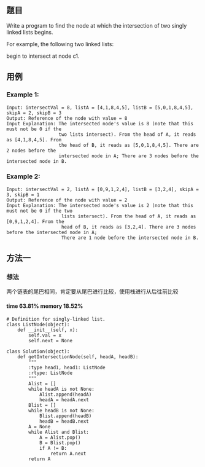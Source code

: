 ## 题目

Write a program to find the node at which the intersection of two singly linked lists begins.

For example, the following two linked lists:


begin to intersect at node c1.

 
## 用例
### Example 1:

```
Input: intersectVal = 8, listA = [4,1,8,4,5], listB = [5,0,1,8,4,5], skipA = 2, skipB = 3
Output: Reference of the node with value = 8
Input Explanation: The intersected node's value is 8 (note that this must not be 0 if the
                   two lists intersect). From the head of A, it reads as [4,1,8,4,5]. From 
                   the head of B, it reads as [5,0,1,8,4,5]. There are 2 nodes before the 
                   intersected node in A; There are 3 nodes before the intersected node in B.
```

### Example 2:
```
Input: intersectVal = 2, listA = [0,9,1,2,4], listB = [3,2,4], skipA = 3, skipB = 1
Output: Reference of the node with value = 2
Input Explanation: The intersected node's value is 2 (note that this must not be 0 if the two 
                    lists intersect). From the head of A, it reads as [0,9,1,2,4]. From the 
                    head of B, it reads as [3,2,4]. There are 3 nodes before the intersected node in A;
                    There are 1 node before the intersected node in B.
```

## 方法一
### 想法
两个链表的尾巴相同，肯定要从尾巴进行比较，使用栈进行从后往前比较
#### time 63.81% memory 18.52%
```
# Definition for singly-linked list.
class ListNode(object):
    def __init__(self, x):
        self.val = x
        self.next = None

class Solution(object):
    def getIntersectionNode(self, headA, headB):
        """
        :type head1, head1: ListNode
        :rtype: ListNode
        """
        Alist = []
        while headA is not None:
            Alist.append(headA)
            headA = headA.next
        Blist = []
        while headB is not None:
            Blist.append(headB)
            headB = headB.next
        A = None
        while Alist and Blist:
            A = Alist.pop()
            B = Blist.pop()
            if A != B:
                return A.next
        return A
```
